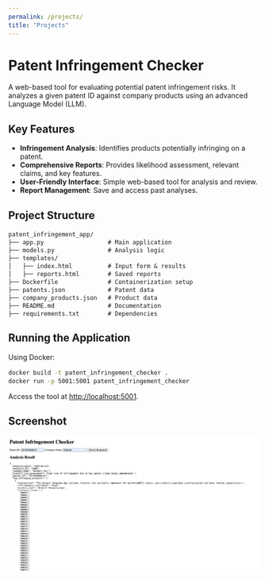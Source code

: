 ```yaml
---
permalink: /projects/
title: "Projects"
---
```

# Patent Infringement Checker

A web-based tool for evaluating potential patent infringement risks. It analyzes a given patent ID against company products using an advanced Language Model (LLM).

## Key Features
- **Infringement Analysis**: Identifies products potentially infringing on a patent.
- **Comprehensive Reports**: Provides likelihood assessment, relevant claims, and key features.
- **User-Friendly Interface**: Simple web-based tool for analysis and review.
- **Report Management**: Save and access past analyses.

## Project Structure
```
patent_infringement_app/
├── app.py                  # Main application
├── models.py               # Analysis logic
├── templates/
│   ├── index.html          # Input form & results
│   ├── reports.html        # Saved reports
├── Dockerfile              # Containerization setup
├── patents.json            # Patent data
├── company_products.json   # Product data
├── README.md               # Documentation
├── requirements.txt        # Dependencies
```

## Running the Application
Using Docker:
```sh
docker build -t patent_infringement_checker .
docker run -p 5001:5001 patent_infringement_checker
```
Access the tool at [http://localhost:5001](http://localhost:5001).

## Screenshot
![App Screenshot](resources/patent_infringement.png)

